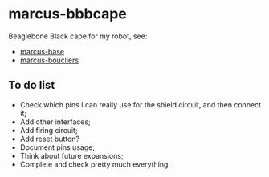 # marcus-bbbcape

Beaglebone Black cape for my robot, see:

- [marcus-base](https://github.com/miek770/marcus-base)
- [marcus-boucliers](https://github.com/miek770/marcus-boucliers)

## To do list

- Check which pins I can really use for the shield circuit, and then connect it;
- Add other interfaces;
- Add firing circuit;
- Add reset button?
- Document pins usage;
- Think about future expansions;
- Complete and check pretty much everything.

